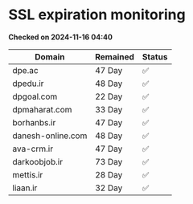 # SSL expiration monitoring

**Checked on 2024-11-16 04:40**

| Domain | Remained | Status       |
|--------|----------|--------------|
| dpe.ac     | 47 Day   | ✅ |
| dpedu.ir     | 48 Day   | ✅ |
| dpgoal.com     | 22 Day   | ✅ |
| dpmaharat.com     | 33 Day   | ✅ |
| borhanbs.ir     | 47 Day   | ✅ |
| danesh-online.com     | 48 Day   | ✅ |
| ava-crm.ir     | 47 Day   | ✅ |
| darkoobjob.ir     | 73 Day   | ✅ |
| mettis.ir     | 28 Day   | ✅ |
| liaan.ir     | 32 Day   | ✅ |
